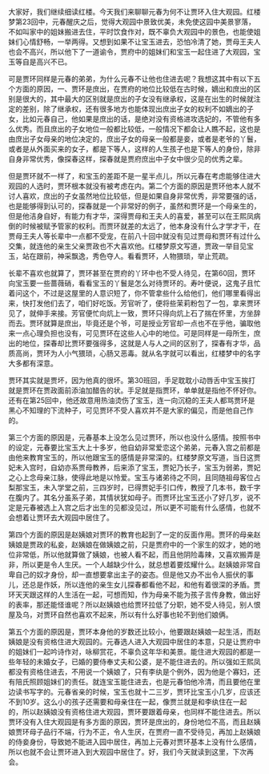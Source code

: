 
大家好，我们继续细读红楼。今天我们来聊聊元春为何不让贾环入住大观园。红楼梦第23回中，元春醒庆之后，觉得大观园中景致优美，未免使这园中美景寥落，不如叫家中的姐妹搬进去住，平时饮食作对，既不辜负大观园中的景色，也能使姐妹们心情舒畅，一举两得。又想到如果不让宝玉进去，恐怕冷清了她，贾母王夫人也会不高兴，所以他下了一道谕令，贾府中的姐妹们和宝玉一起住进了大观园，宝玉等自是高兴不已。

可是贾环同样是元春的弟弟，为什么元春不让他也住进去呢？我想这其中有以下五个方面的原因，一、贾环是庶出，在贾府的地位比较低在古时候，嫡出和庶出的区别是很大的，其中最大的区别就是庶出的子女没有继承权，这是在出生的时候就注定的差别，除了继承权，还有很多地方也能体现出庶出子女的权利不如嫡出的子女，比如元春自己，他如果是庶出的话，是绝对没有资格进攻选妃的，不管他有多么优秀。而且庶出的子女地位一般都比较低，一般情况下都会让人瞧不起，这也是由庶出子女母亲的地位决定的，庶出子女的母亲一般都是妾，或者是老爷的丫鬟，或者是从外面买来的女子，都是下等人，这样的人生孩子也是下等人的身份，除非自身非常优秀，像探春这样，探春就是贾府庶出中子女中很少见的优秀之辈。

但是贾环就不一样了，和宝玉的差距不是一星半点儿，所以元春在考虑能够住进大观园的人选时，贾环根本就没有被考虑在内。第二个方面的原因是贾环他本人就不讨人喜欢，庶出的子女虽然地位比较低，但是如果自身非常优秀，非常要强的话，也是能够得到认可的，探春就是一个非常好的例子，虽然和贾环是一个母亲生的，但是他洁身自好，有能力有才华，深得贾母和王夫人的喜爱，甚至可以在王熙凤病倒的时候被赋予管家的权利。而贾环就差的太远了，他本身没有什么才学才干，在贾母王夫人等长辈中一点都不受宠，在前八十回中就没有见过贾母和贾环有过什么交集，就连他的亲生父亲贾政也不大喜欢他。红楼梦原文写道，贾政一举目见宝玉，站在跟前，神采飘逸，秀色夺人。看看贾环，人物猥琐，举止荒疏。

长辈不喜欢也就算了，贾环甚至在贾府的丫环中也不受人待见，在第60回，贾环向宝玉要一些蔷薇硝，看看宝玉的丫鬟是怎么对待贾环的。寿叶便说，这鬼子且忙着问这个，不过是这屋里的人意识短了，你不管拿些什么给他们，他们哪里看得出来，快打发他们去了，咱们好吃饭。芳官听了，便将些茉莉粉包了一包，拿来贾环见了，就伸手来接。芳官便忙向炕上一致，贾环只得向炕上石了揣在怀里，方坐辞而去。贾环就算是庶出，毕竟还是个爷，可是授业芳官却一点也不在乎他，骗取他来一点心理负担也没有，可见贾环在这些人心中的地位。可是同样是一母所生，庶出的地位，探春却比贾环要强得多，这就是人与人之间的区别了，探春有才华，品质高尚，贾环为人小气猥琐，心肠又恶毒。就从名字就可以看出，红楼梦中的名字大多都有深意。

贾环其实就是贾坏，因为他真的很坏。第30班回，手足耽耽小动唇舌中宝玉挨打就是贾环在贾政面前添油加醋告的状。手足就是指贾环，单单就是指他不怀好你。还有在第25回中，他还故意用热油烫伤了宝玉，连一向沉稳的王夫人都骂贾环是黑心不知理的下流种子，可见贾环不受人喜欢并不是大家的偏见，而是他自己作的。

第三个方面的原因是，元春基本上没怎么见过贾环，所以也没什么感情。按照书中的设定，元春要比宝玉大上十多岁，他自幼非常爱恋这个弟弟，元春入宫之前都是由他来教育宝玉的，所以他跟宝玉的感情是非常深的。红楼梦原文写道，当日这贾妃未入宫时，自幼亦系贾母教养，后来添了宝玉，贾妃乃长子，宝玉为弱弟，贾妃之心上念母亲江脉，使得此地是以怜爱。宝玉与诸弟待之不同，且同随祖母客位占梨那宝玉，未入学堂之前，三四岁时，已得贾妃手引口传，教授了几本书，数千字在腹内了。其名分虽系子弟，其情状犹如母子。而贾环比宝玉还小了好几岁，说不定是元春被选上入宫之后才出生的见都没见过，所以更不可能有什么感情，也就不会想着让贾环去大观园中居住了。

第四个方面的原因是赵姨娘对贾环的教育也起到了一定的反面作用。贾环的母亲赵姨娘是贾政的私妾，赵姨娘在做姨娘之前，只是贾府中的一个家生的奴才，她的地位非常低，所以他就算做了姨娘，也被人看不起，而且他阴险毒辣，又喜欢搬弄是非，所以更是令人生厌。一个人越缺少什么，就总想着要炫耀什么。赵姨娘非常自卑自己的奴才身份，却一直想要拿出主子的姿态。但是他又办不出令人振伏的事儿，还总是作妖，所以连他的亲生女儿探春都看他不起，和他有着很深的矛盾。贾环天天跟这样的人生活在一起，可想而知，作为母亲不能为孩子言传身教，做出好的表率，那还能怪谁呢？所以赵姨娘也给贾环拉低了分职，她不受人待见，别人恨屋及乌，对贾环自然也喜欢不起来，所以有什么好事也轮不到他们娘俩。

第五个方面的原因是，贾环本身他的岁数还比较小，他要跟赵姨娘一起生活，而赵姨娘是没有资格住进大观园的。元春选人进入大观园中居住的本意，只是让贾府中的姐妹们一起吟诗作对，咏柳赏花，不辜负这年华和美景。能住进大观园的都是一些年轻的未婚女子，已婚的要侍奉丈夫和公婆，是不能住进去的。所以强如王熙凤都没有资格住进去，不用说一个姨娘了，只有李纨是个例外，因为他是个寡妇，还有陪氏照顾姐妹们的责任。就连宝玉能住进去，也是元春怕他冷清，而且要他在里边读书写字的。元春省亲的时候，宝玉也就十二三岁，贾环比宝玉小几岁，应该还不到10岁。这么小的孩子还需要和母亲住在一起，像贾兰就是和李纨住在一起的，所以赵姨娘没有资格住进大观园，贾环要跟着母亲，也同样不能住进去。所以贾环没有入住大观园是有多方面的原因，贾环是庶出的，身份地位不高，而且赵姨娘贾环母子品行不端，行为不正，令人生厌，在贾府一直不受待见，再加上赵姨娘的侍妾身份，导致她不能进入园中居住，再加上元春对贾环基本上没有什么感情，所以也就不会让贾环进入到大观园中居住了。好，我们今天就读到这里，下次再会。


